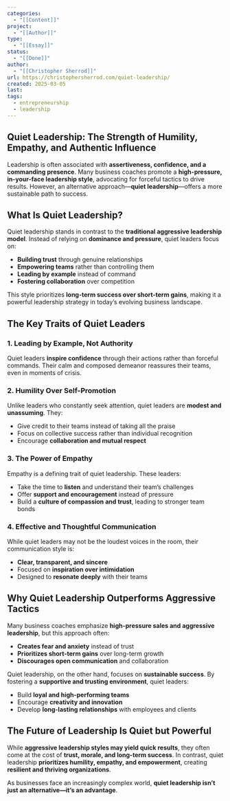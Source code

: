 ```yaml
---
categories:
  - "[[Content]]"
project:
  - "[[Author]]"
type:
  - "[[Essay]]"
status:
  - "[[Done]]"
author:
  - "[[Christopher Sherrod]]"
url: https://christophersherrod.com/quiet-leadership/
created: 2025-03-05
last:
tags:
  - entrepreneurship
  - leadership
---
```

## Quiet Leadership: The Strength of Humility, Empathy, and Authentic Influence  

Leadership is often associated with **assertiveness, confidence, and a commanding presence**. Many business coaches promote a **high-pressure, in-your-face leadership style**, advocating for forceful tactics to drive results. However, an alternative approach—**quiet leadership**—offers a more sustainable path to success.  

## What Is Quiet Leadership?

Quiet leadership stands in contrast to the **traditional aggressive leadership model**. Instead of relying on **dominance and pressure**, quiet leaders focus on:  

- **Building trust** through genuine relationships  
- **Empowering teams** rather than controlling them  
- **Leading by example** instead of command  
- **Fostering collaboration** over competition  

This style prioritizes **long-term success over short-term gains**, making it a powerful leadership strategy in today’s evolving business landscape.  

## The Key Traits of Quiet Leaders

### 1. Leading by Example, Not Authority  
Quiet leaders **inspire confidence** through their actions rather than forceful commands. Their calm and composed demeanor reassures their teams, even in moments of crisis.  

### 2. Humility Over Self-Promotion
Unlike leaders who constantly seek attention, quiet leaders are **modest and unassuming**. They:  
- Give credit to their teams instead of taking all the praise  
- Focus on collective success rather than individual recognition  
- Encourage **collaboration and mutual respect**  

### 3. The Power of Empathy
Empathy is a defining trait of quiet leadership. These leaders:  
- Take the time to **listen** and understand their team’s challenges  
- Offer **support and encouragement** instead of pressure  
- Build a **culture of compassion and trust**, leading to stronger team bonds  

### 4. Effective and Thoughtful Communication  
While quiet leaders may not be the loudest voices in the room, their communication style is:  
- **Clear, transparent, and sincere**  
- Focused on **inspiration over intimidation**  
- Designed to **resonate deeply** with their teams  

## Why Quiet Leadership Outperforms Aggressive Tactics

Many business coaches emphasize **high-pressure sales and aggressive leadership**, but this approach often:  
- **Creates fear and anxiety** instead of trust  
- **Prioritizes short-term gains** over long-term growth  
- **Discourages open communication** and collaboration  

Quiet leadership, on the other hand, focuses on **sustainable success**. By fostering a **supportive and trusting environment**, quiet leaders:  
- Build **loyal and high-performing teams**  
- Encourage **creativity and innovation**  
- Develop **long-lasting relationships** with employees and clients  

## The Future of Leadership Is Quiet but Powerful

While **aggressive leadership styles may yield quick results**, they often come at the cost of **trust, morale, and long-term success**. In contrast, quiet leadership **prioritizes humility, empathy, and empowerment**, creating **resilient and thriving organizations**.  

As businesses face an increasingly complex world, **quiet leadership isn’t just an alternative—it’s an advantage**.